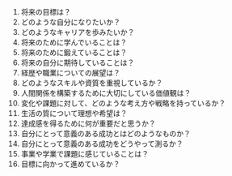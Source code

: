 1. 将来の目標は？
2. どのような自分になりたいか？
3. どのようなキャリアを歩みたいか？
4. 将来のために学んでいることは？
5. 将来のために鍛えていることは？
6. 将来の自分に期待していることは？
7. 経歴や職業についての展望は？
8. どのようなスキルや資質を重視しているか？
9. 人間関係を構築するために大切にしている価値観は？
10. 変化や課題に対して、どのような考え方や戦略を持っているか？
11. 生活の質について理想や希望は？
12. 達成感を得るために何が重要だと思うか？
13. 自分にとって意義のある成功とはどのようなものか？
14. 自分にとって意義のある成功をどうやって測るか？
15. 事業や学業で課題に感じていることは？
16. 目標に向かって進めているか？
